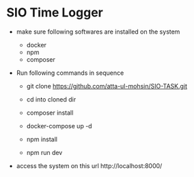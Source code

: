 
# SIO Time Logger


- make sure following softwares are installed on the system
    - docker
    - npm
    - composer





- Run following commands in sequence

    - git clone https://github.com/atta-ul-mohsin/SIO-TASK.git

    - cd into cloned dir

    - composer install

    - docker-compose up -d

    - npm install
    - npm run dev


- access the system on this url
  http://localhost:8000/
